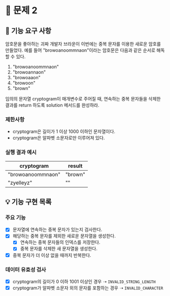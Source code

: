 # 📁 문제 2

## 🚀 기능 요구 사항

암호문을 좋아하는 괴짜 개발자 브라운이 이번에는 중복 문자를 이용한 새로운 암호를 만들었다. 예를 들어 "browoanoommnaon"이라는 암호문은 다음과 같은 순서로 해독할 수 있다.

1. "browoanoommnaon"
2. "browoannaon"
3. "browoaaon"
4. "browoon"
5. "brown"

임의의 문자열 cryptogram이 매개변수로 주어질 때, 연속하는 중복 문자들을 삭제한 결과를 return 하도록 solution 메서드를 완성하라.

### 제한사항

- cryptogram은 길이가 1 이상 1000 이하인 문자열이다.
- cryptogram은 알파벳 소문자로만 이루어져 있다.

### 실행 결과 예시

| cryptogram | result |
| --- | --- |
| "browoanoommnaon" | "brown" |
| "zyelleyz" | "" |

## 💡 기능 구현 목록

### 주요 기능
- [x] 문자열에 연속하는 중복 문자가 있는지 검사한다.
- [x] 해당하는 중복 문자를 제외한 새로운 문자열을 생성한다.
  - [x] 연속하는 중복 문자들의 인덱스를 저장한다.
  - [x] 중복 문자를 삭제한 새 문자열을 생성한다.
- [x] 중복 문자가 더 이상 없을 때까지 반복한다.

### 데이터 유효성 검사
- [x] cryptogram의 길이가 0 이하 1001 이상인 경우 ➝ `INVALID_STRING_LENGTH`
- [x] cryptogram가 알파벳 소문자 외의 문자를 포함하는 경우 ➝ `INVALID_CHARACTER`